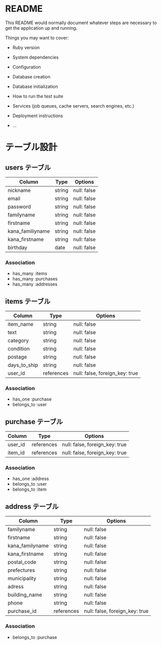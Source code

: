 # README

This README would normally document whatever steps are necessary to get the
application up and running.

Things you may want to cover:

* Ruby version

* System dependencies

* Configuration

* Database creation

* Database initialization

* How to run the test suite

* Services (job queues, cache servers, search engines, etc.)

* Deployment instructions

* ...

# テーブル設計

## users テーブル

| Column           | Type   | Options     |
| ---------------- | ------ | ----------- |
| nickname         | string | null: false |
| email            | string | null: false |
| password         | string | null: false |
| familyname       | string | null: false |
| firstname        | string | null: false |
| kana_familiyname | string | null: false |
| kana_firstname   | string | null: false |
| birthday         | date   | null: false |

### Association

- has_many :items
- has_many :purchases
- has_many :addresses

## items テーブル

| Column       | Type       | Options                        |
| ------------ | ---------- | ------------------------------ |
| item_name    | string     | null: false                    |
| text         | string     | null: false                    |
| category     | string     | null: false                    |
| condition    | string     | null: false                    |
| postage      | string     | null: false                    |
| days_to_ship | string     | null: false                    |
| user_id      | references | null: false, foreign_key: true |

### Association

- has_one :purchase
- belongs_to :user

## purchase テーブル

| Column  | Type       | Options                        |
| ------- | ---------- | ------------------------------ |
| user_id | references | null: false, foreign_key: true |
| item_id | references | null: false, foreign_key: true |

### Association

- has_one :address
- belongs_to :user
- belongs_to :item

## address テーブル

| Column          | Type       | Options                        |
| --------------- | ---------- | ------------------------------ |
| familyname      | string     | null: false                    |
| firstname       | string     | null: false                    |
| kana_familyname | string     | null: false                    |
| kana_firstname  | string     | null: false                    |
| postal_code     | string     | null: false                    |
| prefectures     | string     | null: false                    |
| municipality    | string     | null: false                    |
| adress          | string     | null: false                    |
| building_name   | string     | null: false                    |
| phone           | string     | null: false                    |
| purchase_id     | references | null: false, foreign_key: true |

### Association

- belongs_to :purchase